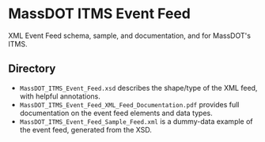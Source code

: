 # MassDOT ITMS Event Feed
XML Event Feed schema, sample, and documentation, and for MassDOT's ITMS.

## Directory
* `MassDOT_ITMS_Event_Feed.xsd` describes the shape/type of the XML feed, with helpful annotations.
* `MassDOT_ITMS_Event_Feed_XML_Feed_Documentation.pdf` provides full documentation on the event feed elements and data types.
* `MassDOT_ITMS_Event_Feed_Sample_Feed.xml` is a dummy-data example of the event feed, generated from the XSD.
